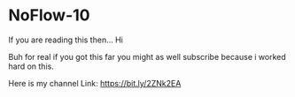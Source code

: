 # NoFlow-10
If you are reading this then... Hi

Buh for real if you got this far you might as well subscribe because i worked hard on this.

Here is my channel Link: https://bit.ly/2ZNk2EA
